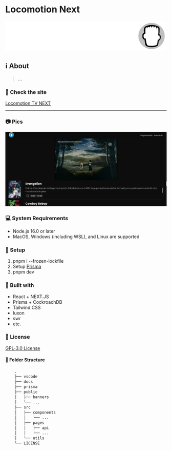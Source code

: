 # Locomotion Next

<img src="./public/logo_white.png" alt="Locomotion Logo" />

## :information_source: About

> ...

### :rocket: Check the site

[Locomotion TV NEXT](https://locomotion-tv-next.vercel.app/)

---

### :camera: Pics

<img src="./docs/index.png" alt="Index site of Locomotion TV NEXT" />

### :computer: System Requirements

- Node.js 16.0 or later
- MacOS, Windows (including WSL), and Linux are supported

### 🔧 Setup

1. pnpm i --frozen-lockfile
2. Setup [Prisma](docs/prisma.md)
3. pnpm dev

### :pushpin: Built with

- React + NEXT.JS
- Prisma + CockroachDB
- Tailwind CSS
- luxon
- swr
- etc.

### :scroll: License

[GPL-3.0 License](https://github.com/falsepopsky/locomotion-tv-next/blob/main/LICENSE)

#### :open_file_folder: Folder Structure

```
    .
    ├── vscode
    ├── docs
    ├── prisma
    ├── public
    │   ├── banners
    │   └── ...
    ├── src
    │   ├── components
    │   │   └── ...
    │   ├── pages
    │   │   ├── api
    │   │   └── ...
    │   └── utils
    └── LICENSE
```
